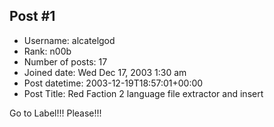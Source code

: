 ## Post #1
- Username: alcatelgod
- Rank: n00b
- Number of posts: 17
- Joined date: Wed Dec 17, 2003 1:30 am
- Post datetime: 2003-12-19T18:57:01+00:00
- Post Title: Red Faction 2 language file extractor and insert

Go to Label!!!   Please!!!
